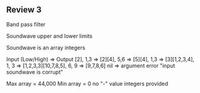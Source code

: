 ## Review 3

Band pass filter

Soundwave upper and lower limits

Soundwave is an array integers

Input (Low/High) => Output
[2], 1,3 => [2][4], 5,6 => [5][4], 1,3 => [3][1,2,3,4], 1, 3 => [1,2,3,3][10,7,8,5], 6, 9 => [9,7,8,6]
nil => argument error "input soundwave is corrupt"

Max array = 44,000
Min array = 0
no "-" value integers provided
